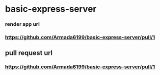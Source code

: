 # basic-express-server

### render app url 

### <https://github.com/Armada6199/basic-express-server/pull/1>

## pull request  url 

### <https://github.com/Armada6199/basic-express-server/pull/1>
